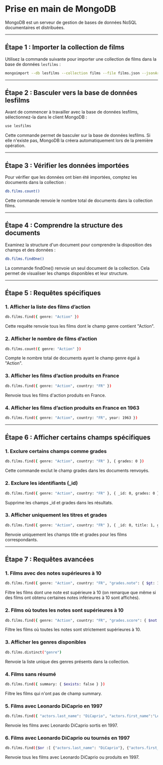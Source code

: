 # Prise en main de MongoDB

MongoDB est un serveur de gestion de bases de données NoSQL documentaires et distribuées. 

---

## Étape 1 : Importer la collection de films

Utilisez la commande suivante pour importer une collection de films dans la base de données `lesfilms` :

```bash
mongoimport --db lesfilms --collection films --file films.json --jsonArray
```

---

## Étape 2 : Basculer vers la base de données lesfilms

Avant de commencer à travailler avec la base de données lesfilms, sélectionnez-la dans le client MongoDB :

```bash
use lesfilms
```
Cette commande permet de basculer sur la base de données lesfilms. Si elle n'existe pas, MongoDB la créera automatiquement lors de la première opération.

---

## Étape 3 : Vérifier les données importées

Pour vérifier que les données ont bien été importées, comptez les documents dans la collection :

```bash
db.films.count()
```
Cette commande renvoie le nombre total de documents dans la collection films.


---

## Étape 4 : Comprendre la structure des documents

Examinez la structure d'un document pour comprendre la disposition des champs et des données :

```bash
db.films.findOne()
```
La commande findOne() renvoie un seul document de la collection. Cela permet de visualiser les champs disponibles et leur structure.

---

## Étape 5 : Requêtes spécifiques

### 1. Afficher la liste des films d’action

```bash
db.films.find({ genre: "Action" })
```
Cette requête renvoie tous les films dont le champ genre contient "Action".

### 2. Afficher le nombre de films d’action

```bash
db.films.count({ genre: "Action" })
```
Compte le nombre total de documents ayant le champ genre égal à "Action".

### 3. Afficher les films d’action produits en France

```bash
db.films.find({ genre: "Action", country: "FR" })
```
Renvoie tous les films d'action produits en France.

### 4. Afficher les films d’action produits en France en 1963

```bash
db.films.find({ genre: "Action", country: "FR", year: 1963 })
```

---

## Étape 6 : Afficher certains champs spécifiques

### 1. Exclure certains champs comme grades

```bash
db.films.find({ genre: "Action", country: "FR" }, { grades: 0 })

```
Cette commande exclut le champ grades dans les documents renvoyés.


### 2. Exclure les identifiants (_id)

```bash
db.films.find({ genre: "Action", country: "FR" }, { _id: 0, grades: 0 })

```
Supprime les champs _id et grades dans les résultats.

### 3. Afficher uniquement les titres et grades

```bash
db.films.find({ genre: "Action", country: "FR" }, { _id: 0, title: 1, grades: 1 })
```
Renvoie uniquement les champs title et grades pour les films correspondants.

---

## Étape 7 : Requêtes avancées

### 1. Films avec des notes supérieures à 10

```bash
db.films.find({ genre: "Action", country: "FR", "grades.note": { $gt: 10 } }, { _id: 0, title: 1, grades: 1 })
```
Filtre les films dont une note est supérieure à 10 (on remarque que même si
des films ont obtenu certaines notes inférieures à 10 sont affichés).

### 2. Films où toutes les notes sont supérieures à 10

```bash
db.films.find({ genre: "Action", country: "FR", "grades.score": { $not: { $lte: 10 } } }, { _id: 0, title: 1, grades: 1 })
```
Filtre les films où toutes les notes sont strictement supérieures à 10.


### 3. Afficher les genres disponibles

```bash
db.films.distinct("genre")
```
Renvoie la liste unique des genres présents dans la collection.

### 4. Films sans résumé

```bash
db.films.find({ summary: { $exists: false } })
```
Filtre les films qui n'ont pas de champ summary.

### 5. Films avec Leonardo DiCaprio en 1997

```bash
db.films.find({ "actors.last_name": "DiCaprio", "actors.first_name":"Leonardo", year: 1997 })
```
Renvoie les films avec Leonardo DiCaprio sortis en 1997.


### 6. Films avec Leonardo DiCaprio ou tournés en 1997

```bash
db.films.find({$or :[ {"actors.last_name": "DiCaprio"}, {"actors.first_name":"Leonardo"}, {year: 1997} ]})
```
Renvoie tous les films avec Leonardo DiCaprio ou produits en 1997.



